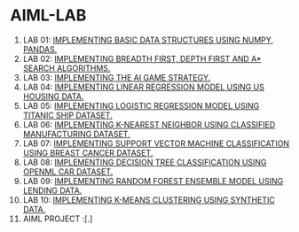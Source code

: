 # AIML-LAB
1. LAB 01: [IMPLEMENTING BASIC DATA STRUCTURES USING NUMPY, PANDAS.](https://github.com/DEEPAK-RAMGIRI/AIML-LAB/blob/main/LAB_001.ipynb)
2. LAB 02: [IMPLEMENTING BREADTH FIRST, DEPTH FIRST AND A* SEARCH ALGORITHMS.](https://github.com/DEEPAK-RAMGIRI/AIML-LAB/blob/main/LAB_002.ipynb)
3. LAB 03: [IMPLEMENTING THE AI GAME STRATEGY.](https://github.com/DEEPAK-RAMGIRI/AIML-LAB/blob/main/LAB_003.ipynb)
4. LAB 04: [IMPLEMENTING LINEAR REGRESSION MODEL USING US HOUSING DATA.](https://github.com/DEEPAK-RAMGIRI/AIML-LAB/blob/main/LAB_004.ipynb)
5. LAB 05: [IMPLEMENTING LOGISTIC REGRESSION MODEL USING TITANIC SHIP DATASET.](https://github.com/DEEPAK-RAMGIRI/AIML-LAB/blob/main/LAB_005.ipynb)
6. LAB 06: [IMPLEMENTING K-NEAREST NEIGHBOR USING CLASSIFIED MANUFACTURING DATASET.](https://github.com/DEEPAK-RAMGIRI/AIML-LAB/blob/main/LAB_006.ipynb)
7. LAB 07: [IMPLEMENTING SUPPORT VECTOR MACHINE CLASSIFICATION USING BREAST CANCER DATASET.](https://github.com/DEEPAK-RAMGIRI/AIML-LAB/blob/main/LAB_007.ipynb)
8. LAB 08: [IMPLEMENTING DECISION TREE CLASSIFICATION USING OPENML CAR DATASET.](https://github.com/DEEPAK-RAMGIRI/AIML-LAB/blob/main/LAB_008.ipynb)
9. LAB 09: [IMPLEMENTING RANDOM FOREST ENSEMBLE MODEL USING LENDING DATA.](https://github.com/DEEPAK-RAMGIRI/AIML-LAB/blob/main/LAB_009.ipynb)
10. LAB 10: [IMPLEMENTING K-MEANS CLUSTERING USING SYNTHETIC DATA.](https://github.com/DEEPAK-RAMGIRI/AIML-LAB/blob/main/LAB_010.ipynb)
11. AIML PROJECT :[.]
